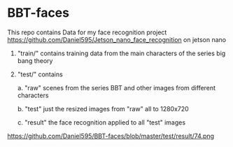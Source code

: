 # BBT-faces
This repo contains Data for my face recognition project https://github.com/Daniel595/Jetson_nano_face_recognition on jetson nano
1. "train/" contains training data from the main characters of the series big bang theory
2. "test/" contains 

    a. "raw" scenes from the series BBT and other images from different characters
    
    b. "test" just the resized images from "raw" all to 1280x720 
    
    c. "result" the face recognition applied to all "test" images

https://github.com/Daniel595/BBT-faces/blob/master/test/result/74.png
